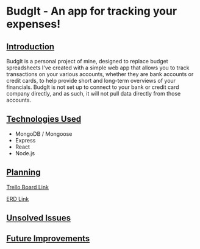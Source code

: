 # BudgIt - An app for tracking your expenses!

## <u>Introduction</u>
BudgIt is a personal project of mine, designed to replace budget spreadsheets I've created with a simple web app that allows you to track transactions on your various accounts, whether they are bank accounts or credit cards, to help provide short and long-term overviews of your financials. BudgIt is not set up to connect to your bank or credit card company directly, and as such, it will not pull data directly from those accounts.

## <u>Technologies Used</u>
<ul>
    <li>MongoDB / Mongoose</li>
    <li>Express</li>
    <li>React</li>
    <li>Node.js</li>
</ul>

## <u>Planning</u>
<a href='https://trello.com/b/O4HcFuG9/budgit-app'>Trello Board Link</a>

<a href='https://lucid.app/lucidchart/fca1836a-5164-474a-a950-7c61913f8e83/edit?viewport_loc=-329%2C-148%2C2219%2C1065%2C0_0&invitationId=inv_af664043-3716-4c77-8c28-2754a3f528b8'>ERD Link</a>

## <u>Unsolved Issues</u>

## <u>Future Improvements</u>
